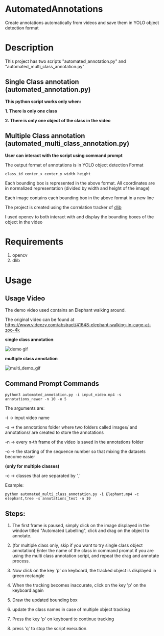 # AutomatedAnnotations
Create annotations automatically from videos and save them in YOLO object detection format

# Description

This project has two scripts "automated_annotation.py" and "automated_multi_class_annotation.py"

## Single Class annotation (automated_annotation.py)

**This python script works only when:**

**1. There is only one class**

**2. There is only one object of the class in the video**

## Multiple Class annotation (automated_multi_class_annotation.py)

**User can interact with the script using command prompt**



The output format of annotations is in YOLO object detection Format

```
class_id center_x center_y width height
```

Each bounding box is represented in the above format. All coordinates are in normalized representation (divided by width and height of the image)

Each image contains each bounding box in the above format in a new line


The project is created using the correlation tracker of [dlib](http://dlib.net/)


I used opencv to both interact with and display the bounding boxes of the object in the video

# Requirements

1. opencv
2. dlib

# Usage

## Usage Video

The demo video used contains an Elephant walking around.

The original video can be found at https://www.videezy.com/abstract/41648-elephant-walking-in-cage-at-zoo-4k

**single class annotation**

![demo gif](elephant_annotation_demo.gif)


**multiple class annotation**

![multi_demo_gif](multi_tracking_demo.gif)


## Command Prompt Commands

```
python3 automated_annotation.py -i input_video.mp4 -s annotations_newer -n 10 -o 5
```
The arguments are:

-i -> input video name

-s -> the annotations folder where two folders called images/ and annotations/ are created to store the annotations

-n -> every n-th frame of the video is saved in the annotations folder

-o -> the starting of the sequence number so that mixing the datasets become easier

**(only for multiple classes)**

-c -> classes that are separated by ',' 

Example:

```
python automated_multi_class_annotation.py -i Elephant.mp4 -c elephant,tree -s annotations_test -n 10
```

## Steps:

1. The first frame is paused, simply click on the image displayed in the window titled "Automated Labelling", click and drag on the object to annotate. 

2. (for multiple class only, skip if you want to try single class object annotation) 
Enter the name of the class in command prompt if you are using the multi class annotation script, and repeat the drag and annotate process.

3. Now click on the key 'p' on keyboard, the tracked object is displayed in green rectangle

4. When the tracking becomes inaccurate, click on the key 'p' on the keyboard again

5. Draw the updated bounding box

6. update the class names in case of multiple object tracking 

7. Press the key 'p' on keyboard to continue tracking

8. press 'q' to stop the script execution.
